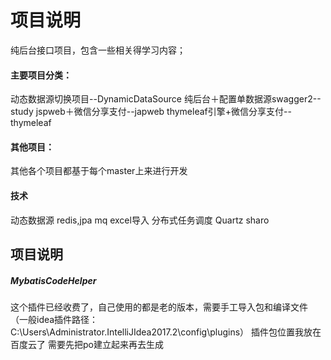 # 项目说明
纯后台接口项目，包含一些相关得学习内容；

#### 主要项目分类：
动态数据源切换项目--DynamicDataSource
纯后台＋配置单数据源swagger2--study
jspweb＋微信分享支付--japweb
thymeleaf引擎+微信分享支付--thymeleaf

#### 其他项目：
其他各个项目都基于每个master上来进行开发

#### 技术
动态数据源
redis,jpa
mq
excel导入
分布式任务调度
Quartz
sharo

## 项目说明
##### MybatisCodeHelper
这个插件已经收费了，自己使用的都是老的版本，需要手工导入包和编译文件
（一般idea插件路径：C:\Users\Administrator\.IntelliJIdea2017.2\config\plugins）
插件包位置我放在百度云了
需要先把po建立起来再去生成



